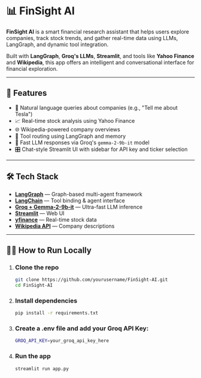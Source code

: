 # 📊 FinSight AI

**FinSight AI** is a smart financial research assistant that helps users explore companies, track stock trends, and gather real-time data using LLMs, LangGraph, and dynamic tool integration.

Built with **LangGraph**, **Groq's LLMs**, **Streamlit**, and tools like **Yahoo Finance** and **Wikipedia**, this app offers an intelligent and conversational interface for financial exploration.

---

## 🚀 Features

- 💬 Natural language queries about companies (e.g., "Tell me about Tesla")
- 📈 Real-time stock analysis using Yahoo Finance
- 🌐 Wikipedia-powered company overviews
- 🔁 Tool routing using LangGraph and memory
- 🧠 Fast LLM responses via Groq's `gemma-2-9b-it` model
- 🎛️ Chat-style Streamlit UI with sidebar for API key and ticker selection

---

## 🛠️ Tech Stack

- **[LangGraph](https://github.com/langchain-ai/langgraph)** — Graph-based multi-agent framework  
- **[LangChain](https://www.langchain.com/)** — Tool binding & agent interface  
- **[Groq + Gemma-2-9b-it](https://console.groq.com/)** — Ultra-fast LLM inference  
- **[Streamlit](https://streamlit.io/)** — Web UI  
- **[yfinance](https://pypi.org/project/yfinance/)** — Real-time stock data  
- **[Wikipedia API](https://python.langchain.com/docs/integrations/tools/wikipedia)** — Company descriptions  

---

## 🧑‍💻 How to Run Locally

1. ### Clone the repo 
   ```bash
   git clone https://github.com/yourusername/FinSight-AI.git
   cd FinSight-AI
   ```

2. ### Install dependencies
    ``` bash
    pip install -r requirements.txt
    ```

3. ### Create a .env file and add your Groq API Key: 
    ``` bash
    GROQ_API_KEY=your_groq_api_key_here
    ```
4. ### Run the app 

    ```bash
    streamlit run app.py
    ```
